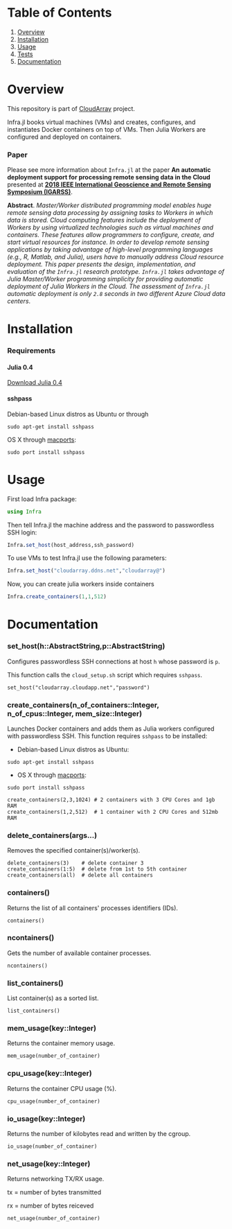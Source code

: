 # Table of Contents

1. [Overview](https://github.com/gsd-ufal/Infra.jl#overview)
1. [Installation](https://github.com/gsd-ufal/Infra.jl#installation)
2. [Usage](https://github.com/gsd-ufal/Infra.jl#usage)
3. [Tests](https://github.com/gsd-ufal/Infra.jl/tree/tests/tests)
4. [Documentation](https://github.com/gsd-ufal/Infra.jl#documentation)

# Overview


This repository is part of [CloudArray](https://github.com/gsd-ufal/CloudArray.jl) project.

Infra.jl books virtual machines (VMs) and creates, configures, and instantiates Docker containers on top of VMs. Then Julia Workers are configured and deployed on containers. 

### Paper 

Please see more information about `Infra.jl` at the paper **An automatic deployment support for processing remote sensing data in the Cloud** presented at **[2018 IEEE International Geoscience and Remote Sensing Symposium (IGARSS)](https://ieeexplore.ieee.org/xpl/conhome.jsp?punumber=1000307)**.

**Abstract**. _Master/Worker distributed programming model enables huge remote sensing data processing by assigning tasks to Workers in which data is stored. Cloud computing features include the deployment of Workers by using virtualized technologies such as virtual machines and containers. These features allow programmers to configure, create, and start virtual resources for instance. In order to develop remote sensing applications by taking advantage of high-level programming languages (e.g., R, Matlab, and Julia), users have to manually address Cloud resource deployment. This paper presents the design, implementation, and evaluation of the `Infra.jl` research prototype. `Infra.jl` takes advantage of Julia Master/Worker programming simplicity for providing automatic deployment of Julia Workers in the Cloud. The assessment of `Infra.jl` automatic deployment is only `2.8` seconds in two different Azure Cloud data centers_.



# Installation

### Requirements

#### Julia 0.4

[Download Julia 0.4](http://julialang.org/downloads/)

#### sshpass

Debian-based Linux distros as Ubuntu or through 

```
sudo apt-get install sshpass 
```

OS X through [macports](http://macports.org):

```
sudo port install sshpass
```

# Usage

First load Infra package:

```Julia
using Infra
```
Then tell Infra.jl the machine address and the password to passwordless SSH login:

```Julia
Infra.set_host(host_address,ssh_password)
```

To use VMs to test Infra.jl use the following parameters:

```Julia
Infra.set_host("cloudarray.ddns.net","cloudarray@")
```

Now, you can create julia workers inside containers

```Julia
Infra.create_containers(1,1,512)
```

# Documentation

### set_host(h::AbstractString,p::AbstractString)

Configures passwordless SSH connections at host `h` whose password is `p`.

This function calls the `cloud_setup.sh` script which requires `sshpass`.

```Example
set_host("cloudarray.cloudapp.net","password")
```

### create_containers(n_of_containers::Integer, n_of_cpus::Integer, mem_size::Integer)
Launches Docker containers and adds them as Julia workers configured with passwordless SSH.
This function requires `sshpass` to be installed:

* Debian-based Linux distros as Ubuntu:

```
sudo apt-get install sshpass
```

* OS X through [macports](http://macports.org):

```
sudo port install sshpass
```

```Example
create_containers(2,3,1024) # 2 containers with 3 CPU Cores and 1gb RAM
create_containers(1,2,512)  # 1 container with 2 CPU Cores and 512mb RAM
```

### delete_containers(args...)
Removes the specified container(s)/worker(s).

```Example
delete_containers(3)    # delete container 3
create_containers(1:5)  # delete from 1st to 5th container
create_containers(all)  # delete all containers
```

### containers()
Returns the list of all containers' processes identifiers (IDs).

```Example
containers()
```

### ncontainers()
Gets the number of available container processes.

```Example
ncontainers()
```

### list_containers()

List container(s) as a sorted list.

```Example
list_containers()
```

### mem_usage(key::Integer)
Returns the container memory usage.

```Example
mem_usage(number_of_container)
```

### cpu_usage(key::Integer)
Returns the container CPU usage (%).

```Example
cpu_usage(number_of_container)
```

### io_usage(key::Integer)
Returns the number of kilobytes read and written by the cgroup.

```Example
io_usage(number_of_container)
```

### net_usage(key::Integer)
Returns networking TX/RX usage.

tx = number of bytes transmitted

rx = number of bytes reiceved

```Example
net_usage(number_of_container)
```
